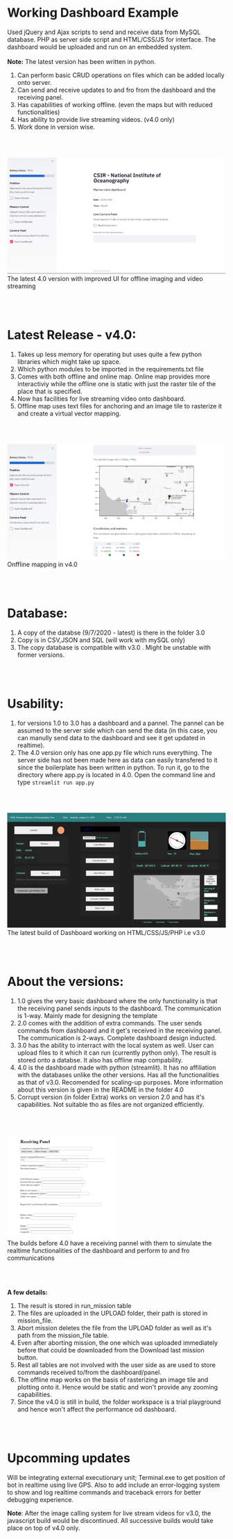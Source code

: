 # Working Dashboard Example

Used jQuery and Ajax scripts to send and receive data from MySQL database. PHP as server side script and HTML/CSS/JS for interface. The dashboard would be uploaded and run on an embedded system.<br></br>
**Note:** The latest version has been written in python.

1. Can perform basic CRUD operations on files which can be added locally onto server.
2. Can send and receive updates to and fro from the dashboard and the receiving panel.
3. Has capabilities of working offline. (even the maps but with reduced functionalities)
4. Has ability to provide live streaming videos. (v4.0 only)
5. Work done in version wise.

<br></br>

!['The latest 4.0 version with improved UI for offline imaging and video streaming'](Extra/Images/dashboard_python.png) <br>
The latest 4.0 version with improved UI for offline imaging and video streaming

<br></br>

# Latest Release - v4.0:
1. Takes up less memory for operating but uses quite a few python libraries which might take up space.
2. Which python modules to be imported in the requirements.txt file
3. Comes with both offline and online map. Online map provides more interactiviy while the offline one is static with just the raster tile of the place that is specified.
4. Now has facilities for live streaming video onto dashboard.
5. Offline map uses text files for anchoring and an image tile to rasterize it and create a virtual vector mapping.

<br></br>

!['Onffline mapping in v4.0'](Extra/Images/dashboard_python2.png) <br>
Onffline mapping in v4.0

<br></br>

# Database:
1. A copy of the databse (9/7/2020 - latest) is there in the folder 3.0
2. Copy is in CSV,JSON and SQL (will work with mySQL only)
3. The copy database is compatible with v3.0 . Might be unstable with former versions.

<br></br>

# Usability:
1. for versions 1.0 to 3.0 has a dashboard and a pannel. The pannel can be assumed to the server side which can send the data (in this case, you can manully send data to the dashboard and see it get updated in realtime).
2. The 4.0 version only has one app.py file which runs everything. The server side has not been made here as data can easily transfered to it since the boilerplate has been written in python. To run it, go to the directory where app.py is located in 4.0. Open the command line and type `streamlit run app.py`

<br></br>

!['The latest build of Dashboard working on HTML/CSS/JS/PHP i.e v3.0'](Extra/Images/dashboard_javascript.png) <br>
The latest build of Dashboard working on HTML/CSS/JS/PHP i.e v3.0

<br></br>

# About the versions:
1. 1.0 gives the very basic dashboard where the only functionality is that the receiving panel sends inputs to the dashboard. The communication is 1-way. Mainly made for designing the template
2. 2.0 comes with the addition of extra commands. The user sends commands from dashboard and it get's received in the receiving panel. The communication is 2-ways. Complete dashboard design inducted.
3. 3.0 has the ability to interract with the local system as well. User can upload files to it which it can run (currently python only). The result is stored onto a databse. It also has offline map compability.
4. 4.0 is the dashboard made with python (streamlit). It has no affiliation with the databases unlike the other versions. Has all the functionalities as that of v3.0. Recomended for scaling-up purposes. More information about this version is given in the README in the folder 4.0
5. Corrupt version (in folder Extra) works on version 2.0 and has it's capabilities. Not suitable tho as files are not organized efficiently.

<br></br>

!['The builds before 4.0 have a receiving pannel with them to simulate the realtime functionalities of the dashboard and perform to and fro communications'](Extra/Images/receive.png) <br>
The builds before 4.0 have a receiving pannel with them to simulate the realtime functionalities of the dashboard and perform to and fro communications


<br></br>

__A few details:__
1. The result is stored in run_mission table
2. The files are uploaded in the UPLOAD folder, their path is stored in mission_file.
3. Abort mission deletes the file from the UPLOAD folder as well as it's path from the mission_file table.
4. Even after aborting mission, the one which was uploaded immediately before that could be downloaded from the Download last mission button.
5. Rest all tables are not involved with the user side as are used to store commands received to/from the dashboard/panel.
6. The offline map works on the basis of rasterizing an image tile and plotting onto it. Hence would be static and won't provide any zooming capabilities.
7. Since the v4.0 is still in build, the folder workspace is a trial playground and hence won't affect the performance od dashboard.

<br></br>

# Upcomming updates

Will be integrating external executionary unit; Terminal.exe to get position of bot in realtime using live GPS. Also to add include an error-logging system to show and log realtime commands and traceback errors for better debugging experience.

__Note__: After the image calling system for live stream videos for v3.0, the javascript build would be discontinued. All successive builds would take place on top of v4.0 only.